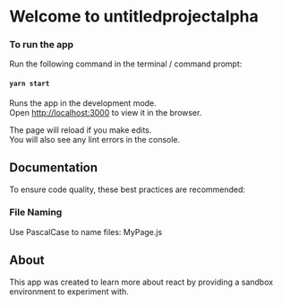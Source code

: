 # Welcome to untitledprojectalpha

### To run the app

Run the following command in the terminal / command prompt:
#### `yarn start`

Runs the app in the development mode.\
Open [http://localhost:3000](http://localhost:3000) to view it in the browser.

The page will reload if you make edits.\
You will also see any lint errors in the console.

## Documentation

To ensure code quality, these best practices are recommended: 

### File Naming

Use PascalCase to name files: MyPage.js

## About

This app was created to learn more about react by providing a sandbox environment to experiment with.
